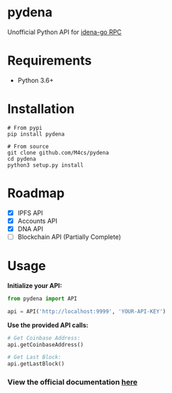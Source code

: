 # pydena

Unofficial Python API for [idena-go RPC](https://github.com/idena-network/idena-go)

# Requirements

- Python 3.6+

# Installation

```
# From pypi
pip install pydena

# From source
git clone github.com/M4cs/pydena
cd pydena
python3 setup.py install
```

# Roadmap

- [X] IPFS API
- [X] Accounts API
- [X] DNA API
- [ ] Blockchain API (Partially Complete)

# Usage

**Initialize your API:**

```py
from pydena import API

api = API('http://localhost:9999', 'YOUR-API-KEY')
```

**Use the provided API calls:**

```py
# Get Coinbase Address:
api.getCoinbaseAddress()

# Get Last Block:
api.getLastBlock()
```

### View the official documentation [here](https://m4cs.github.io/pydena/)
